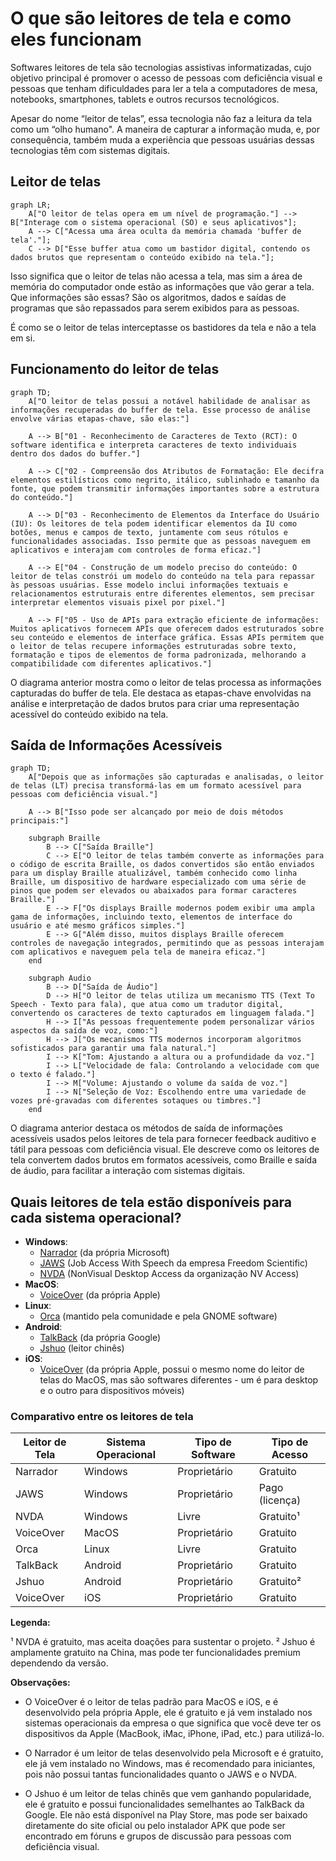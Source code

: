 # O que são leitores de tela e como eles funcionam

Softwares leitores de tela são tecnologias assistivas informatizadas, cujo objetivo principal é promover o acesso de pessoas com deficiência visual e pessoas que tenham dificuldades para ler a tela a computadores de mesa, notebooks, smartphones, tablets e outros recursos tecnológicos.

Apesar do nome “leitor de telas”, essa tecnologia não faz a leitura da tela como um “olho humano". A maneira de capturar a informação muda, e, por consequência, também muda a experiência que pessoas usuárias dessas tecnologias têm com sistemas digitais.

## Leitor de telas

```mermaid
graph LR;
    A["O leitor de telas opera em um nível de programação."] --> B["Interage com o sistema operacional (SO) e seus aplicativos"];
    A --> C["Acessa uma área oculta da memória chamada 'buffer de tela'."];
    C --> D["Esse buffer atua como um bastidor digital, contendo os dados brutos que representam o conteúdo exibido na tela."];
```

Isso significa que o leitor de telas não acessa a tela, mas sim a área de memória do computador onde estão as informações que vão gerar a tela. Que informações são essas? São os algoritmos, dados e saídas de programas que são repassados para serem exibidos para as pessoas.

É como se o leitor de telas interceptasse os bastidores da tela e não a tela em si.

## Funcionamento do leitor de telas

```mermaid
graph TD;
    A["O leitor de telas possui a notável habilidade de analisar as informações recuperadas do buffer de tela. Esse processo de análise envolve várias etapas-chave, são elas:"]

    A --> B["01 - Reconhecimento de Caracteres de Texto (RCT): O software identifica e interpreta caracteres de texto individuais dentro dos dados do buffer."]

    A --> C["02 - Compreensão dos Atributos de Formatação: Ele decifra elementos estilísticos como negrito, itálico, sublinhado e tamanho da fonte, que podem transmitir informações importantes sobre a estrutura do conteúdo."]

    A --> D["03 - Reconhecimento de Elementos da Interface do Usuário (IU): Os leitores de tela podem identificar elementos da IU como botões, menus e campos de texto, juntamente com seus rótulos e funcionalidades associadas. Isso permite que as pessoas naveguem em aplicativos e interajam com controles de forma eficaz."]

    A --> E["04 - Construção de um modelo preciso do conteúdo: O leitor de telas constrói um modelo do conteúdo na tela para repassar às pessoas usuárias. Esse modelo inclui informações textuais e relacionamentos estruturais entre diferentes elementos, sem precisar interpretar elementos visuais pixel por pixel."]

    A --> F["05 - Uso de APIs para extração eficiente de informações: Muitos aplicativos fornecem APIs que oferecem dados estruturados sobre seu conteúdo e elementos de interface gráfica. Essas APIs permitem que o leitor de telas recupere informações estruturadas sobre texto, formatação e tipos de elementos de forma padronizada, melhorando a compatibilidade com diferentes aplicativos."]
```

O diagrama anterior mostra como o leitor de telas processa as informações capturadas do buffer de tela. Ele destaca as etapas-chave envolvidas na análise e interpretação de dados brutos para criar uma representação acessível do conteúdo exibido na tela.

## Saída de Informações Acessíveis

```mermaid
graph TD;
    A["Depois que as informações são capturadas e analisadas, o leitor de telas (LT) precisa transformá-las em um formato acessível para pessoas com deficiência visual."]

    A --> B["Isso pode ser alcançado por meio de dois métodos principais:"]

    subgraph Braille
        B --> C["Saída Braille"]
        C --> E["O leitor de telas também converte as informações para o código de escrita Braille, os dados convertidos são então enviados para um display Braille atualizável, também conhecido como linha Braille, um dispositivo de hardware especializado com uma série de pinos que podem ser elevados ou abaixados para formar caracteres Braille."]
        E --> F["Os displays Braille modernos podem exibir uma ampla gama de informações, incluindo texto, elementos de interface do usuário e até mesmo gráficos simples."]
        E --> G["Além disso, muitos displays Braille oferecem controles de navegação integrados, permitindo que as pessoas interajam com aplicativos e naveguem pela tela de maneira eficaz."]
    end

    subgraph Audio
        B --> D["Saída de Áudio"]
        D --> H["O leitor de telas utiliza um mecanismo TTS (Text To Speech - Texto para fala), que atua como um tradutor digital, convertendo os caracteres de texto capturados em linguagem falada."]
        H --> I["As pessoas frequentemente podem personalizar vários aspectos da saída de voz, como:"]
        H --> J["Os mecanismos TTS modernos incorporam algoritmos sofisticados para garantir uma fala natural."]
        I --> K["Tom: Ajustando a altura ou a profundidade da voz."]
        I --> L["Velocidade de fala: Controlando a velocidade com que o texto é falado."]
        I --> M["Volume: Ajustando o volume da saída de voz."]
        I --> N["Seleção de Voz: Escolhendo entre uma variedade de vozes pré-gravadas com diferentes sotaques ou timbres."]
    end
```

O diagrama anterior destaca os métodos de saída de informações acessíveis usados pelos leitores de tela para fornecer feedback auditivo e tátil para pessoas com deficiência visual. Ele descreve como os leitores de tela convertem dados brutos em formatos acessíveis, como Braille e saída de áudio, para facilitar a interação com sistemas digitais.

## Quais leitores de tela estão disponíveis para cada sistema operacional?

- **Windows**:
  - [Narrador](https://support.microsoft.com/pt-br/windows/guia-completo-do-narrador-e4397a0d-ef4f-b386-d8ae-c172f109bdb1) (da própria Microsoft)
  - [JAWS](https://www.freedomscientific.com/products/software/jaws/) (Job Access With Speech da empresa Freedom Scientific)
  - [NVDA](https://www.nvaccess.org/) (NonVisual Desktop Access da organização NV Access)
- **MacOS**:
  - [VoiceOver](https://support.apple.com/pt-br/guide/voiceover/welcome/mac) (da própria Apple)
- **Linux**:
  - [Orca](https://help.gnome.org/users/orca/stable/) (mantido pela comunidade e pela GNOME software)
- **Android**:
  - [TalkBack](https://support.google.com/accessibility/android/answer/6283677) (da própria Google)
  - [Jshuo](https://ciata.org.br/jieshuo) (leitor chinês)
- **iOS**:
  - [VoiceOver](https://support.apple.com/pt-br/guide/iphone/iph3e2e415f/ios) (da própria Apple, possui o mesmo nome do leitor de telas do MacOS, mas são softwares diferentes - um é para desktop e o outro para dispositivos móveis)

### Comparativo entre os leitores de tela

| Leitor de Tela      | Sistema Operacional | Tipo de Software | Tipo de Acesso      |
|---------------------|---------------------|-------------------|---------------------|
| Narrador            | Windows             | Proprietário      | Gratuito            |
| JAWS                | Windows             | Proprietário      | Pago (licença)      |
| NVDA                | Windows             | Livre             | Gratuito¹           |
| VoiceOver           | MacOS               | Proprietário      | Gratuito            |
| Orca                | Linux               | Livre             | Gratuito            |
| TalkBack            | Android             | Proprietário      | Gratuito            |
| Jshuo               | Android             | Proprietário      | Gratuito²           |
| VoiceOver           | iOS                 | Proprietário      | Gratuito            |

**Legenda:**

¹ NVDA é gratuito, mas aceita doações para sustentar o projeto.
² Jshuo é amplamente gratuito na China, mas pode ter funcionalidades premium dependendo da versão.

**Observações:**

- O VoiceOver é o leitor de telas padrão para MacOS e iOS, e é desenvolvido pela própria Apple, ele é gratuito e já vem instalado nos sistemas operacionais da empresa o que significa que você deve ter os dispositivos da Apple (MacBook, iMac, iPhone, iPad, etc.) para utilizá-lo.

- O Narrador é um leitor de telas desenvolvido pela Microsoft e é gratuito, ele já vem instalado no Windows, mas é recomendado para iniciantes, pois não possui tantas funcionalidades quanto o JAWS e o NVDA.

- O Jshuo é um leitor de telas chinês que vem ganhando popularidade, ele é gratuito e possui funcionalidades semelhantes ao TalkBack da Google. Ele não está disponível na Play Store, mas pode ser baixado diretamente do site oficial ou pelo instalador APK que pode ser encontrado em fóruns e grupos de discussão para pessoas com deficiência visual.
